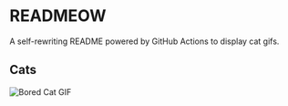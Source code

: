 # READMEOW

A self-rewriting README powered by GitHub Actions to display cat gifs.

## Cats

![Bored Cat GIF](https://media4.giphy.com/media/mlvseq9yvZhba/200.gif?cid=9acd02dabh1ebawfgozansiybyb1sm0wh8rhz04tbzzw1g14&ep=v1_gifs_search&rid=200.gif&ct=g)
